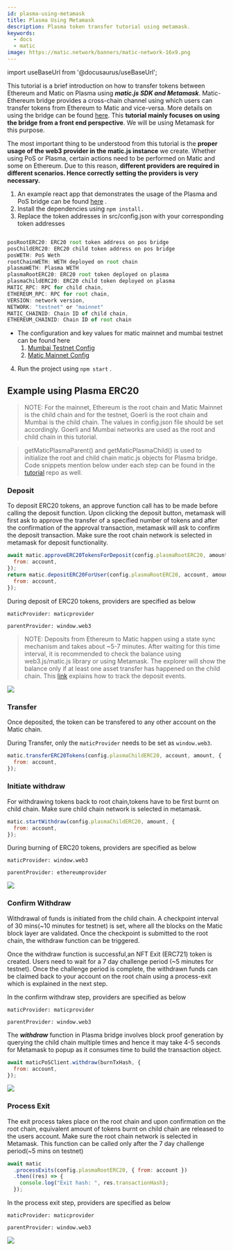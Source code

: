 ```yaml
---
id: plasma-using-metamask
title: Plasma Using Metamask
description: Plasma token transfer tutorial using metamask.
keywords:
  - docs
  - matic
image: https://matic.network/banners/matic-network-16x9.png
---
```


import useBaseUrl from '@docusaurus/useBaseUrl';

This tutorial is a brief introduction on how to transfer tokens between Ethereum and Matic on Plasma using **_matic.js SDK and Metamask_**. Matic-Ethereum bridge provides a cross-chain channel using which users can transfer tokens from Ethereum to Matic and vice-versa. More details on using the bridge can be found [here](/docs/develop/ethereum-matic/plasma/getting-started). This **tutorial mainly focuses on using the bridge from a front end perspective**. We will be using Metamask for this purpose.

The most important thing to be understood from this tutorial is the **proper usage of the web3 provider in the matic.js instance** we create. Whether using PoS or Plasma, certain actions need to be performed on Matic and some on Ethereum. Due to this reason, **different providers are required in different scenarios. Hence correctly setting the providers is very necessary.**

1. An example react app that demonstrates the usage of the Plasma and PoS bridge can be found [here](https://github.com/maticnetwork/pos-plasma-tutorial) .
2. Install the dependencies using `npm install.`
3. Replace the token addresses in src/config.json with your corresponding token addresses

```jsx

posRootERC20: ERC20 root token address on pos bridge
posChildERC20: ERC20 child token address on pos bridge
posWETH: PoS Weth
rootChainWETH: WETH deployed on root chain
plasmaWETH: Plasma WETH
plasmaRootERC20: ERC20 root token deployed on plasma
plasmaChildERC20: ERC20 child token deployed on plasma
MATIC_RPC: RPC for child chain,
ETHEREUM_RPC: RPC for root chain,
VERSION: network version,
NETWORK: "testnet" or "mainnet"
MATIC_CHAINID: Chain ID of child chain,
ETHEREUM_CHAINID: Chain ID of root chain

```

- The configuration and key values for matic mainnet and mumbai testnet can be found here
  1. [Mumbai Testnet Config](https://static.matic.network/network/testnet/mumbai/index.json)
  2. [Matic Mainnet Config](https://static.matic.network/network/mainnet/v1/index.json)

4. Run the project using `npm start` .

## Example using Plasma ERC20

> NOTE: For the mainnet, Ethereum is the root chain and Matic Mainnet is the child chain and for the testnet, Goerli is the root chain and Mumbai is the child chain. The values in config.json file should be set accordingly. Goerli and Mumbai networks are used as the root and child chain in this tutorial.

> getMaticPlasmaParent() and getMaticPlasmaChild() is used to initialize the root and child chain matic.js objects for Plasma bridge. Code snippets mention below under each step can be found in the [tutorial](https://github.com/maticnetwork/pos-plasma-tutorial) repo as well.

### Deposit

To deposit ERC20 tokens, an approve function call has to be made before calling the deposit function. Upon clicking the deposit button, metamask will first ask to approve the transfer of a specified number of tokens and after the confirmation of the approval transaction, metamask will ask to confirm the deposit transaction. Make sure the root chain network is selected in metamask for deposit functionality.

```js
await matic.approveERC20TokensForDeposit(config.plasmaRootERC20, amount, {
  from: account,
});
return matic.depositERC20ForUser(config.plasmaRootERC20, account, amount, {
  from: account,
});
```

During deposit of ERC20 tokens, providers are specified as below

`maticProvider: maticprovider`

`parentProvider: window.web3`

> NOTE: Deposits from Ethereum to Matic happen using a state sync mechanism and takes about ~5-7 minutes. After waiting for this time interval, it is recommended to check the balance using web3.js/matic.js library or using Metamask. The explorer will show the balance only if at least one asset transfer has happened on the child chain. This [link](/docs/develop/tools/deposit-withdraw-status/) explains how to track the deposit events.

<div
        style={{
          display: "flex",
          justifyContent: "center",
          alignItems: "center"
        }}
      >
        <img src={useBaseUrl("img/plasma-using-metamask/deposit.png")} />
</div>

### Transfer

Once deposited, the token can be transfered to any other account on the Matic chain.

During Transfer, only the `maticProvider` needs to be set as `window.web3`.

```js
matic.transferERC20Tokens(config.plasmaChildERC20, account, amount, {
  from: account,
});
```

### Initiate withdraw

For withdrawing tokens back to root chain,tokens have to be first burnt on child chain. Make sure child chain network is selected in metamask.

```js
matic.startWithdraw(config.plasmaChildERC20, amount, {
  from: account,
});
```

During burning of ERC20 tokens, providers are specified as below

`maticProvider: window.web3`

`parentProvider: ethereumprovider`

<div
        style={{
          display: "flex",
          justifyContent: "center",
          alignItems: "center"
        }}
      >
        <img src={useBaseUrl("img/plasma-using-metamask/burn.png")} />
</div>

### Confirm Withdraw

Withdrawal of funds is initiated from the child chain. A checkpoint interval of 30 mins(~10 minutes for testnet) is set, where all the blocks on the Matic block layer are validated. Once the checkpoint is submitted to the root chain, the withdraw function can be triggered.

Once the withdraw function is successful,an NFT Exit (ERC721) token is created. Users need to wait for a 7 day challenge period (~5 minutes for testnet). Once the challenge period is complete, the withdrawn funds can be claimed back to your account on the root chain using a process-exit which is explained in the next step.

In the confirm withdraw step, providers are specified as below

`maticProvider: maticprovider`

`parentProvider: window.web3`

The **_withdraw_** function in Plasma bridge involves block proof generation by querying the child chain multiple times and hence it may take 4-5 seconds for Metamask to popup as it consumes time to build the transaction object.

```js
await maticPoSClient.withdraw(burnTxHash, {
  from: account,
});
```

<div
        style={{
          display: "flex",
          justifyContent: "center",
          alignItems: "center"
        }}
      >
        <img src={useBaseUrl("img/plasma-using-metamask/confirmWithdraw.png")} />
</div>

### Process Exit

The exit process takes place on the root chain and upon confirmation on the root chain, equivalent amount of tokens burnt on child chain are released to the users account. Make sure the root chain network is selected in Metamask. This function can be called only after the 7 day challenge period(~5 mins on testnet)

```js
await matic
  .processExits(config.plasmaRootERC20, { from: account })
  .then((res) => {
    console.log("Exit hash: ", res.transactionHash);
  });
```

In the process exit step, providers are specified as below

`maticProvider: maticprovider`

`parentProvider: window.web3`

<div
        style={{
          display: "flex",
          justifyContent: "center",
          alignItems: "center"
        }}
      >
        <img src={useBaseUrl("img/plasma-using-metamask/Exit.png")} />
</div>
